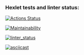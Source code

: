 ### Hexlet tests and linter status:

[![Actions Status](https://github.com/korpeev/frontend-project-lvl1/workflows/hexlet-check/badge.svg)](https://github.com/korpeev/frontend-project-lvl1/actions)

[![Maintainability](https://api.codeclimate.com/v1/badges/a99a88d28ad37a79dbf6/maintainability)](https://codeclimate.com/github/codeclimate/codeclimate/maintainability)

[![linter_status](https://github.com/korpeev/frontend-project-lvl1/workflows/eslint-check/badge.svg)](https://github.com/korpeev/frontend-project-lvl1/actions)


[![asciicast](https://asciinema.org/a/5pfXw4zwqu1CJxnlTmhice89B.svg)](https://asciinema.org/a/5pfXw4zwqu1CJxnlTmhice89B)

